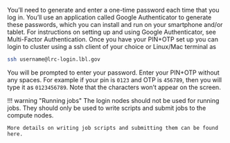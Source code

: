 
You’ll need to generate and enter a one-time password each time that you log in. You’ll use an application called Google Authenticator to generate these passwords, which you can install and run on your smartphone and/or tablet. For instructions on setting up and using Google Authenticator, see Multi-Factor Authentication. Once you have your PIN+OTP set up you can login to cluster using a ssh client of your choice or Linux/Mac terminal as 

```sh 
ssh username@lrc-login.lbl.gov
```

You will be prompted to enter your password. Enter your PIN+OTP without any spaces. For example if your pin is `0123` and OTP is `456789`, then you will type it as `0123456789`. Note that the characters won’t appear on the screen.

!!! warning "Running jobs"
    The login nodes should not be used for running jobs. They should only be used to write scripts and submit jobs to the compute nodes.

    More details on writing job scripts and submitting them can be found here.